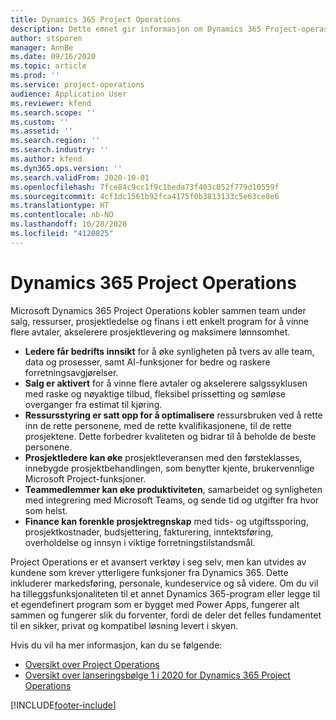 ```yaml
---
title: Dynamics 365 Project Operations
description: Dette emnet gir informasjon om Dynamics 365 Project-operasjoner.
author: stsporen
manager: AnnBe
ms.date: 09/16/2020
ms.topic: article
ms.prod: ''
ms.service: project-operations
audience: Application User
ms.reviewer: kfend
ms.search.scope: ''
ms.custom: ''
ms.assetid: ''
ms.search.region: ''
ms.search.industry: ''
ms.author: kfend
ms.dyn365.ops.version: ''
ms.search.validFrom: 2020-10-01
ms.openlocfilehash: 7fce84c9cc1f9c1beda73f403c052f779d10559f
ms.sourcegitcommit: 4cf1dc1561b92fca4175f0b3813133c5e63ce8e6
ms.translationtype: HT
ms.contentlocale: nb-NO
ms.lasthandoff: 10/28/2020
ms.locfileid: "4120825"
---
```

# <a name="dynamics-365-project-operations"></a>Dynamics 365 Project Operations

Microsoft Dynamics 365 Project Operations kobler sammen team under salg, ressurser, prosjektledelse og finans i ett enkelt program for å vinne flere avtaler, akselerere prosjektlevering og maksimere lønnsomhet.

-   **Ledere får bedrifts innsikt** for å øke synligheten på tvers av alle team, data og prosesser, samt AI-funksjoner for bedre og raskere forretningsavgjørelser.
-   **Salg er aktivert** for å vinne flere avtaler og akselerere salgssyklusen med raske og nøyaktige tilbud, fleksibel prissetting og sømløse overganger fra estimat til kjøring.
-   **Ressursstyring er satt opp for å optimalisere** ressursbruken ved å rette inn de rette personene, med de rette kvalifikasjonene, til de rette prosjektene. Dette forbedrer kvaliteten og bidrar til å beholde de beste personene.
-   **Prosjektledere kan øke** prosjektleveransen med den førsteklasses, innebygde prosjektbehandlingen, som benytter kjente, brukervennlige Microsoft Project-funksjoner.
-   **Teammedlemmer kan øke produktiviteten**, samarbeidet og synligheten med integrering med Microsoft Teams, og sende tid og utgifter fra hvor som helst.
-   **Finance kan forenkle prosjektregnskap** med tids- og utgiftssporing, prosjektkostnader, budsjettering, fakturering, inntektsføring, overholdelse og innsyn i viktige forretningstilstandsmål.

Project Operations er et avansert verktøy i seg selv, men kan utvides av kundene som krever ytterligere funksjoner fra Dynamics 365. Dette inkluderer markedsføring, personale, kundeservice og så videre. Om du vil ha tilleggsfunksjonaliteten til et annet Dynamics 365-program eller legge til et egendefinert program som er bygget med Power Apps, fungerer alt sammen og fungerer slik du forventer, fordi de deler det felles fundamentet til en sikker, privat og kompatibel løsning levert i skyen.

Hvis du vil ha mer informasjon, kan du se følgende:

- [Oversikt over Project Operations](https://dynamics.microsoft.com/en-us/project-operations/overview/)
- [Oversikt over lanseringsbølge 1 i 2020 for Dynamics 365 Project Operations](https://docs.microsoft.com/dynamics365-release-plan/2020wave1/dynamics365-project-operations/)



[!INCLUDE[footer-include](includes/footer-banner.md)]